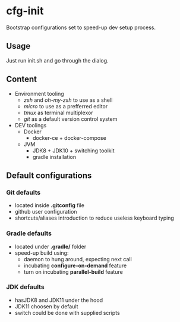 # cfg-init
Bootstrap configurations set to speed-up dev setup process.

## Usage
Just run init.sh and go through the dialog.

## Content
* Environment tooling
  * *zsh* and *oh-my-zsh* to use as a shell
  * *micro* to use as a prefferred editor
  * *tmux* as terminal multiplexor
  * *git* as a default version control system
* DEV toolings
  * Docker
    * docker-ce + docker-compose
  * JVM
    * JDK8 + JDK10 + switching toolkit
    * gradle installation

## Default configurations
### Git defaults
* located inside **.gitconfig** file
* github user configuration
* shortcuts/aliases introduction to reduce useless keyboard typing

### Gradle defaults
* located under **.gradle/** folder
* speed-up build using:
  * daemon to hung around, expecting next call
  * incubating **configure-on-demand** feature
  * turn on incubating **parallel-build** feature

### JDK defaults
* hasJDK8 and JDK11 under the hood
* JDK11 choosen by default
* switch could be done with supplied scripts